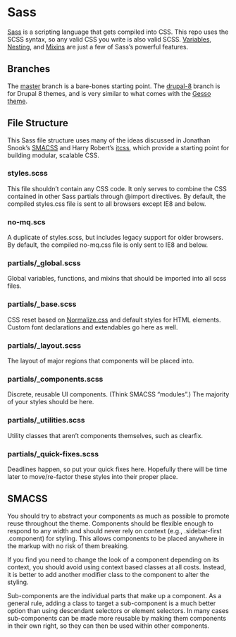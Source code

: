 # Sass

[Sass](http://sass-lang.com/) is a scripting language that gets compiled into CSS. This repo uses the SCSS syntax, so any valid CSS you write is also valid SCSS. [Variables](http://sass-lang.com/documentation/file.SASS_REFERENCE.html#variables_), [Nesting](http://sass-lang.com/documentation/file.SASS_REFERENCE.html#css_extensions), and [Mixins](http://sass-lang.com/documentation/file.SASS_REFERENCE.html#mixins) are just a few of Sass’s powerful features.

## Branches
The [master](https://github.com/dcmouyard/sass/tree/master) branch is a bare-bones starting point. The [drupal-8](https://github.com/dcmouyard/sass/tree/drupal-8) branch is for Drupal 8 themes, and is very similar to what comes with the [Gesso theme](https://github.com/forumone/gesso).

## File Structure

This Sass file structure uses many of the ideas discussed in Jonathan Snook’s [SMACSS](http://smacss.com) and Harry Robert’s [itcss](http://itcss.io), which provide a starting point for building modular, scalable CSS.

### styles.scss
This file shouldn’t contain any CSS code. It only serves to combine the CSS contained in other Sass partials through @import directives. By default, the compiled styles.css file is sent to all browsers except IE8 and below.

### no-mq.scs
A duplicate of styles.scss, but includes legacy support for older browsers. By default, the compiled no-mq.css file is only sent to IE8 and below.

### partials/_global.scss
Global variables, functions, and mixins that should be imported into all scss files.

### partials/_base.scss
CSS reset based on [Normalize.css](http://necolas.github.io/normalize.css) and default styles for HTML elements. Custom font declarations and extendables go here as well.

### partials/_layout.scss
The layout of major regions that components will be placed into.

### partials/_components.scss
Discrete, reusable UI components. (Think SMACSS “modules”.) The majority of your styles should be here.

### partials/_utilities.scss
Utility classes that aren’t components themselves, such as clearfix.

### partials/_quick-fixes.scss
Deadlines happen, so put your quick fixes here. Hopefully there will be time later to move/re-factor these styles into their proper place.

## SMACSS

You should try to abstract your components as much as possible to promote reuse throughout the theme. Components should be flexible enough to respond to any width and should never rely on context (e.g., .sidebar-first .component) for styling. This allows components to be placed anywhere in the markup with no risk of them breaking.

If you find you need to change the look of a component depending on its context, you should avoid using context based classes at all costs. Instead, it is better to add another modifier class to the component to alter the styling.

Sub-components are the individual parts that make up a component. As a general rule, adding a class to target a sub-component is a much better option than using descendant selectors or element selectors. In many cases sub-components can be made more reusable by making them components in their own right, so they can then be used within other components.
